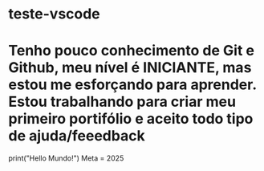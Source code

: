 # teste-vscode
# Tenho pouco conhecimento de Git e Github, meu nível é INICIANTE, mas estou me esforçando para aprender. Estou trabalhando para criar meu primeiro portifólio e aceito todo tipo de ajuda/feeedback
print("Hello Mundo!")
Meta = 2025

